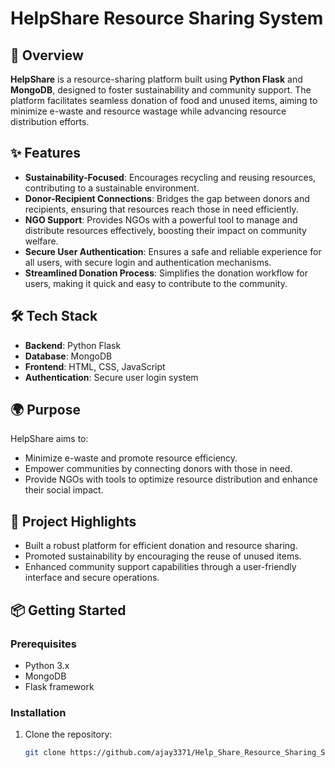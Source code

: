 # HelpShare Resource Sharing System

## 🌟 Overview
**HelpShare** is a resource-sharing platform built using **Python Flask** and **MongoDB**, designed to foster sustainability and community support. The platform facilitates seamless donation of food and unused items, aiming to minimize e-waste and resource wastage while advancing resource distribution efforts.

## ✨ Features
- **Sustainability-Focused**: Encourages recycling and reusing resources, contributing to a sustainable environment.
- **Donor-Recipient Connections**: Bridges the gap between donors and recipients, ensuring that resources reach those in need efficiently.
- **NGO Support**: Provides NGOs with a powerful tool to manage and distribute resources effectively, boosting their impact on community welfare.
- **Secure User Authentication**: Ensures a safe and reliable experience for all users, with secure login and authentication mechanisms.
- **Streamlined Donation Process**: Simplifies the donation workflow for users, making it quick and easy to contribute to the community.

## 🛠️ Tech Stack
- **Backend**: Python Flask
- **Database**: MongoDB
- **Frontend**: HTML, CSS, JavaScript
- **Authentication**: Secure user login system

## 🌍 Purpose
HelpShare aims to:
- Minimize e-waste and promote resource efficiency.
- Empower communities by connecting donors with those in need.
- Provide NGOs with tools to optimize resource distribution and enhance their social impact.

## 🚀 Project Highlights
- Built a robust platform for efficient donation and resource sharing.
- Promoted sustainability by encouraging the reuse of unused items.
- Enhanced community support capabilities through a user-friendly interface and secure operations.

## 📦 Getting Started
### Prerequisites
- Python 3.x
- MongoDB
- Flask framework

### Installation
1. Clone the repository:
   ```bash
   git clone https://github.com/ajay3371/Help_Share_Resource_Sharing_System.git

